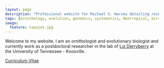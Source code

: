 ```yaml
---
layout: page
description: "Professional website for Michael G. Harvey detailing research on the origins of avian diversity."
tags: [ornithology, evolution, genomics, systematics, Neotropical, birds]
image:
  feature: tapajos.jpg
---
```


Welcome to my website. I am an ornithologist and evolutionary biologist and currently work as a postdoctoral researcher in the lab of <a href="https://derryberrylab.wordpress.com/people/" target="_blank">Liz Derryberry</a> at the University of Tennessee - Knoxville.

<div markdown="0"><a href="http://mgharvey.github.io/docs/Harvey_CV_10.17.18.pdf" class="btn">Curriculum Vitae</a></div>

